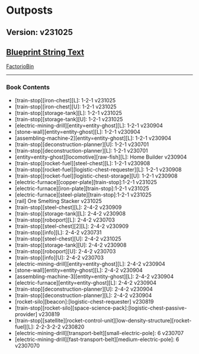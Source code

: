 # Outposts

## Version: v231025

## [Blueprint String Text](https://factoriobin.com/static/cdn/forever/post/u/v/o/uVoAhBvL/0/v0/blueprint-9a9c2d96872ddd4b.txt)

[FactorioBin](https://factoriobin.com/post/uVoAhBvL)

-----

### Book Contents

* [train-stop][iron-chest][L]: 1-2-1 v231025
* [train-stop][iron-chest][U]: 1-2-1 v231025
* [train-stop][storage-tank][L]: 1-2-1 v231025
* [train-stop][storage-tank][U]: 1-2-1 v231025
* [electric-mining-drill][entity=entity-ghost][L]: 1-2-1 v230904
* [stone-wall][entity=entity-ghost][L]: 1-2-1 v230904
* [assembling-machine-2][entity=entity-ghost][L]: 1-2-1 v230904
* [train-stop][deconstruction-planner][U]: 1-2-1 v230701
* [train-stop][deconstruction-planner][L]: 1-2-1 v230701
* [entity=entity-ghost][locomotive][raw-fish][L]: Home Builder v230904
* [train-stop][rocket-fuel][steel-chest][L]: 1-2-1 v230908
* [train-stop][rocket-fuel][logistic-chest-requester][L]: 1-2-1 v230908
* [train-stop][rocket-fuel][logistic-chest-storage][U]: 1-2-1 v230908
* [electric-furnace][copper-plate][train-stop]:1-2-1 v231025
* [electric-furnace][iron-plate][train-stop]:1-2-1 v231025
* [electric-furnace][steel-plate][train-stop]:1-2-1 v231025
* [rail] Ore Smelting Stacker v231025
* [train-stop][steel-chest][L]: 2-4-2 v230909
* [train-stop][storage-tank][L]: 2-4-2 v230908
* [train-stop][roboport][L]: 2-4-2 v230703
* [train-stop][steel-chest][2][L]: 2-4-2 v230909
* [train-stop][info][L]: 2-4-2 v230731
* [train-stop][steel-chest][U]: 2-4-2 v231025
* [train-stop][storage-tank][U]: 2-4-2 v230908
* [train-stop][roboport][U]: 2-4-2 v230703
* [train-stop][info][U]: 2-4-2 v230703
* [electric-mining-drill][entity=entity-ghost][L]: 2-4-2 v230904
* [stone-wall][entity=entity-ghost][L]: 2-4-2 v230904
* [assembling-machine-3][entity=entity-ghost][L]: 2-4-2 v230904
* [electric-furnace][entity=entity-ghost][L]: 2-4-2 v230904
* [train-stop][deconstruction-planner][U]: 2-4-2 v230904
* [train-stop][deconstruction-planner][L]: 2-4-2 v230904
* [rocket-silo][beacon]:[logistic-chest-requester] v230819
* [train-stop][rocket-silo][space-science-pack]:[logistic-chest-passive-provider] v230819
* [train-stop][satellite][rocket-control-unit][low-density-structure][rocket-fuel][L]: 2-2-3-2-2 v230820
* [electric-mining-drill][transport-belt][small-electric-pole]: 6 v230707
* [electric-mining-drill][fast-transport-belt][medium-electric-pole]: 6 v2307070


